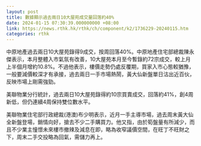 ```yaml
---
layout: post
title: 數據顯示過去兩日10大屋苑成交量回落約40%
date: 2024-01-15 07:30:39.000000000 +08:00
link: https://news.rthk.hk/rthk/ch/component/k2/1736229-20240115.htm
categories: rthk
---
```


中原地產過去兩日10大屋苑錄得9成交，按周回落40%。中原地產住宅部總裁陳永傑表示，本月整體入市氣氛有改善，10大屋苑本月至今暫錄約72宗成交，較上月上半個月增約10.8%。不過他表示，樓價走勢仍處反覆期，買家入市心態較猶豫，一般要減價較深才有承接，過去兩日一手市場熱鬧，黃大仙新盤單日沽出近百伙，反映市場上剛需強勁。

美聯物業分行統計，過去兩日10大屋苑錄得約10宗買賣成交，回落約41%，創4周新低，但仍連續4周保持雙位數水平。

美聯物業住宅部行政總裁(港澳)布少明表示，近月一手主導市場，過去周末黃大仙全新盤登場，銷情向好，搶去不少二手購買力。他又指，由於筍盤量有所減少，而且不少業主憧憬未來樓市撤辣及減息在即，略為收窄議價空間，在旺丁不旺財之下，周末二手交投略為回氣，需儲力再上。
